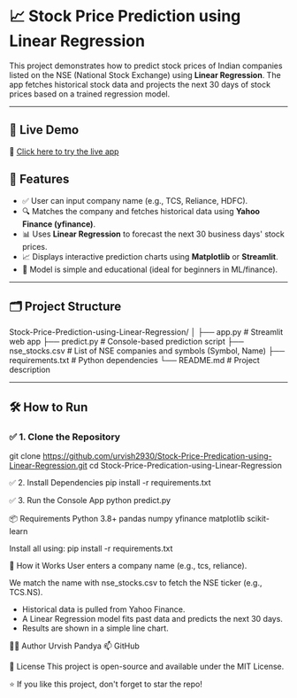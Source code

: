# 📈 Stock Price Prediction using Linear Regression

This project demonstrates how to predict stock prices of Indian companies listed on the NSE (National Stock Exchange) using **Linear Regression**. The app fetches historical stock data and projects the next 30 days of stock prices based on a trained regression model.

---

## 🚀 Live Demo

🔗 [Click here to try the live app](https://stock-price-predication.streamlit.app/)

## 🚀 Features

- ✅ User can input company name (e.g., TCS, Reliance, HDFC).
- 🔍 Matches the company and fetches historical data using **Yahoo Finance (yfinance)**.
- 📊 Uses **Linear Regression** to forecast the next 30 business days' stock prices.
- 📈 Displays interactive prediction charts using **Matplotlib** or **Streamlit**.
- 🧠 Model is simple and educational (ideal for beginners in ML/finance).

---

## 🗂️ Project Structure

Stock-Price-Prediction-using-Linear-Regression/
│
├── app.py # Streamlit web app
├── predict.py # Console-based prediction script
├── nse_stocks.csv # List of NSE companies and symbols (Symbol, Name)
├── requirements.txt # Python dependencies
└── README.md # Project description



---

## 🛠️ How to Run

### ✅ 1. Clone the Repository

git clone https://github.com/urvish2930/Stock-Price-Predication-using-Linear-Regression.git
cd Stock-Price-Predication-using-Linear-Regression

✅ 2. Install Dependencies
   pip install -r requirements.txt

✅ 3. Run the Console App
      python predict.py

📦 Requirements
Python 3.8+
pandas
numpy
yfinance
matplotlib
scikit-learn


Install all using:
pip install -r requirements.txt

📘 How it Works
User enters a company name (e.g., tcs, reliance).

We match the name with nse_stocks.csv to fetch the NSE ticker (e.g., TCS.NS).

- Historical data is pulled from Yahoo Finance.
- A Linear Regression model fits past data and predicts the next 30 days.
- Results are shown in a simple line chart.


🧑‍💻 Author
Urvish Pandya
📫 GitHub

📄 License
This project is open-source and available under the MIT License.

⭐ If you like this project, don't forget to star the repo!
